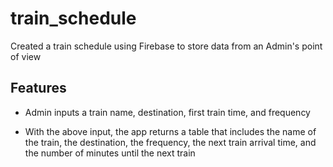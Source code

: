 # train_schedule

Created a train schedule using Firebase to store data from an Admin's point of view

## Features

* Admin inputs a train name, destination, first train time, and frequency

* With the above input, the app returns a table that includes the name of the train, the destination, the frequency, the next train arrival time, and the number of minutes until the next train
